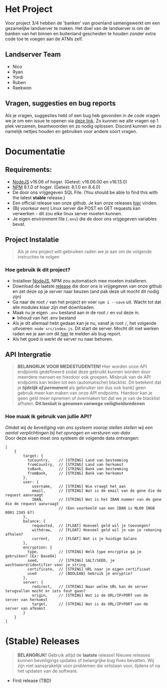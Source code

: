 # Het Project
Voor project 3/4 hebben de 'banken' van groenland samengewerkt om een gezamelijke landserver te maken.
Het doel van de landserver is om de banken van het binnen en buitenland gescheiden te houden zonder extra code toe te voegen aan de ATMs zelf.

## Landserver Team
- Nico
- Ryan
- Yordi
- Ruben
- Raekwon

## Vragen, suggesties en bug reports
Als je vragen, suggesties hebt of een bug heb gevonden in de code vragen we je om een issue te openen via [deze link](https://github.com/Project-3-4/landserver/issues/new/choose).
Zo kunnen we alle vragen op 1 plek verzamen, beantwoorden en zo nodig oplossen. Discord kunnen we zo namelijk nettjes houden en gebruiken voor andere soort vragen.

# Documentatie
## Requirements:
- [NodeJS](https://nodejs.org/en/download/) v16.06 of hoger. (Getest: v16.06.00 en v16.13.0)
- [NPM](https://nodejs.org/en/download/) 8.1.0 of hoger. (Getest: 8.1.0 en 8.4.0)
- De door ons vrijgegeven SQL File. (You should be able to find this with the latest **stable** release.)
- Een official release van onze github. Je kan onze releases [hier](https://github.com/Project-3-4/landserver/releases) vinden.
- (Bij voorkeur een) Linux server die POST en GET requests kan verwerken - dit zou elke linux server moeten kunnen.
- Je eigen environment file (`.env`) die de door ons vrijgegeven variables bevat.

## Project Instalatie
> Als je ons project wilt gebruiken raden we je aan om de volgende instructies te volgen

### Hoe gebruik ik dit project?
- Installeer [NodeJS](https://nodejs.org/en/download/), NPM zou automatisch mee moeten installeren.
- Download de laatste [release](https://github.com/Project-3-4/landserver/releases) die door ons is vrijgegeven van onze github en zet deze op je server naar keuzen (and pak deze uit mocht dit nodig zijn)
- Ga naar de root `/` van het project en voer `npm i --save` uit. Wacht tot dat alle modules klaar zijn met downloaden.
- Maak nu je eigen `.env` bestand aan in de root `/` en vul deze in.
  <details>
  <summary>Inhoud van het .env bestand</summary>
  DEBUG=true
  <br>
  <br>
  URL_DOMAIN=""
  <br>
  URL_PORT=8000
  <br>
  <br>
  DATABASE_DOMAIN=""
  <br>
  DATABASE_SCHEMA=""
  <br>
  DATABASE_USERNAME=""
  <br>
  DATABASE_PASSWORD=""
  </details>
- Als je dit allemaal hebt gedaan kan je nu, vanaf je root `/`, het volgende uitvoeren: `node src/index.js`. Dit start de server. Mocht dit niet werken raden we je aan om dit [hier](https://github.com/Project-3-4/landserver/issues/new/choose) te melden als bug report.
- Als het goed is werkt de server nu naar behoren. 

## API Intergratie
> **BELANGRIJK VOOR MEDESTUDENTEN!** Hier worden onze API endpoints gedefineerd zodat deze gebruikt kunnen worden door meerdere mensen en hierdoor ook groepen.
> Misbruik van de API endpoints kan leiden tot een (automatische) blacklist. Dit betekent dat je ***tijdelijk of permanent*** als gebruiker (en dus ook bank) geen gebruik meer kan maken van onze API endpoints. Hierdoor kan je geen geld meer opnemen of overmaken tot dat we je van de blacklist afhalen.
> **Dit besluit is genomen vanwege veiligheidsredenen**

### Hoe maak ik gebruik van jullie API?
*Omdat wij de beveiliging van ons systeem voorop stellen stellen wij een aantal verplichtingen bij het opvragen en versturen van data*
<br>
Door deze eisen moet ons systeem de volgende data ontvangen: 
```
[
    {
        target: {
          toCountry,    // [STRING] Land van bestemming
          fromCountry,  // [STRING] Land van herkomst
          toBank,       // [STRING] Bank van bestemming
          fromBank,     // [STRING] Bank van herkomst
        },
        user: {
            username,   // [STRING] Wie vraagt het aan
            email,      // [STRING] Wat is de email van de gene die de request aanvraagt
            IBAN,       // [STRING] Wat is het IBAN nummer van de gene die de request aanvraagt 
                        // (Een voorbeeld van een IBAN is NL00 INGB 0001 2345 67)
        },
        balance: {
            requested,  // [FLOAT] Hoeveel geld wil je toevoegen?
            withdraw,   // [FLOAT] Hoeveel geld wil je van je rekening afhalen?
            current,    // [FLOAT] Wat is je huidige balans
        },
        encryption: {
          type,         // [STRING] Welk type encryptie ga je gebruiken? (Ex: Base64)
          seed,         // [STRING] SALT/SEED, je wachtwoord/identifier voor je string
          certificate,  // [STRING] URL naar je eigen certificaat
          used          // [BOOLEAN] Gebruik je enryptie? 
        },
        server: {
            redirect,   // [STRING] Naar welke URL kan de server terugvallen mocht er iets fout gaan? 
            origin,     // [STRING] Wat is de URL/IP+PORT van de server van herkomst
            target,     // [STRING] Wat is de URL/IP+PORT van de server van afkomst
        }
    }
]
```

# (Stable) Releases
> **BELANGRIJK!** Gebruik altijd de **laatste** release! Nieuwe releases kunnen beveiligings updates of belangrijke bug fixes bevatten.
> Wij zijn niet aansprakelijk voor problemen die ontstaan voor, tijdens of na het updaten van de software.
- First release (TBD)

